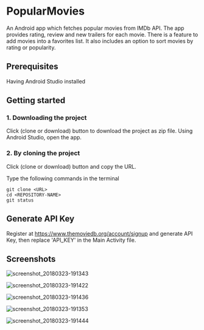 # PopularMovies

An Android app which fetches popular movies from IMDb API. The app provides rating, review and new trailers for each movie.
There is a feature to add movies into a favorites list. It also includes an option to sort movies by rating or popularity.

## Prerequisites

Having Android Studio installed


## Getting started

### 1. Downloading the project

Click (clone or download) button to download the project as zip file. Using Android Studio, open the app.

### 2. By cloning the project

Click (clone or download) button and copy the URL.

Type the following commands in the terminal

```
git clone <URL>
cd <REPOSITORY-NAME>
git status

```

## Generate API Key

Register at https://www.themoviedb.org/account/signup and generate API Key, then replace 'API_KEY' in the Main Activity file.

## Screenshots
![screenshot_20180323-191343](https://user-images.githubusercontent.com/29939341/37832576-013776c8-2ecf-11e8-9513-3ec52702adb6.png)









![screenshot_20180323-191422](https://user-images.githubusercontent.com/29939341/37832904-fbd3df40-2ecf-11e8-9f79-e23cd3de9473.png)









![screenshot_20180323-191436](https://user-images.githubusercontent.com/29939341/37833076-64fe3268-2ed0-11e8-8fd8-cb9e74eb3cfb.png)











![screenshot_20180323-191353](https://user-images.githubusercontent.com/29939341/37832911-feaeacc2-2ecf-11e8-820d-46c5cdf94eb0.png)











![screenshot_20180323-191444](https://user-images.githubusercontent.com/29939341/37832917-03892966-2ed0-11e8-83f4-44f86beee98d.png)
